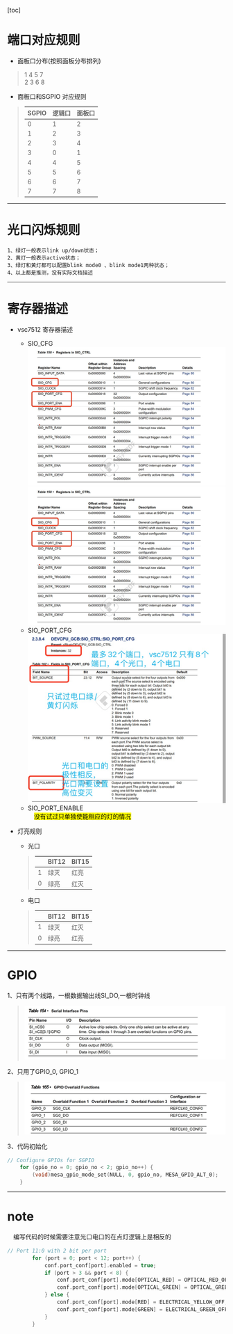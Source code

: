 [toc]   

# 端口对应规则

- 面板口分布(按照面板分布排列)
> 1   4   5   7   
> 2   3   6   8

- 面板口和SGPIO 对应规则    
>|SGPIO|逻辑口|面板口| 
>|:---|:---|:----|
>|0|1| 2|   
>|1|2| 3|
>|2|3| 4|
>|3|0| 1|
>|4|4| 5|
>|5|5| 6|
>|6|6| 7|
>|7|7| 8|
***
# 光口闪烁规则
    1、绿灯一般表示link up/down状态；
    2、黄灯一般表示active状态；
    3、绿灯和黄灯都可以配置blink mode0 、blink mode1两种状态；
    4、以上都是推测，没有实际文档描述

***
# 寄存器描述
- vsc7512 寄存器描述    
    - SIO_CFG
![配置](./%E6%88%AA%E5%9B%BE/VSC_SIO_CTL.jpg)
![SIO_CFG](./截图/VSC_SIO_CTL.jpg)
    - SIO_PORT_CFG
![SIO_PORT_CFG](./截图/SIO_PORT_CFG.jpg)
    - SIO_PORT_ENABLE   
&emsp;<mark>没有试过只单独使能相应的灯的情况

- 灯亮规则
  - 光口    
  >||BIT12|BIT15|    
  >|:---|:---|:---|  
  >|1|绿灭|红亮|
  >|0|绿亮|红灭|
  - 电口
  >||BIT12|BIT15|    
  >|:---|:---|:---|  
  >|1|绿灭|红灭|
  >|0|绿亮|红亮|
***
# GPIO
1、只有两个线路，一根数据输出线SI_DO,一根时钟线
> ![serial-interface-pin-description](./截图/vsc-serial-interface-pin.jpg)

2、只用了GPIO_0, GPIO_1
> ![led-gpio-pin](./截图/led-GPIO.jpg)

 3、代码初始化 
   
>
```c
// Configure GPIOs for SGPIO       
    for (gpio_no = 0; gpio_no < 2; gpio_no++) {     
        (void)mesa_gpio_mode_set(NULL, 0, gpio_no, MESA_GPIO_ALT_0);        
    }
```       

***
# note
&emsp;编写代码的时候需要注意光口电口的在点灯逻辑上是相反的
```c
// Port 11:0 with 2 bit per port
        for (port = 0; port < 12; port++) {
            conf.port_conf[port].enabled = true;
            if (port > 3 && port < 8) {
                conf.port_conf[port].mode[OPTICAL_RED] = OPTICAL_RED_OFF;
                conf.port_conf[port].mode[OPTICAL_GREEN] = OPTICAL_GREEN_OFF;
            } else {
                conf.port_conf[port].mode[RED] = ELECTRICAL_YELLOW_OFF;
                conf.port_conf[port].mode[GREEN] = ELECTRICAL_GREEN_OFF;
            }
        }
```